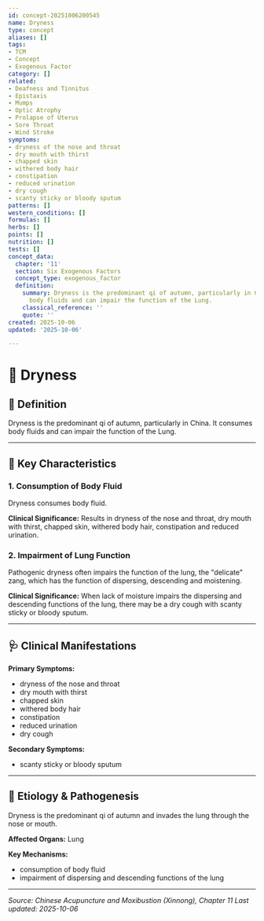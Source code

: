 ```yaml
---
id: concept-20251006200545
name: Dryness
type: concept
aliases: []
tags:
- TCM
- Concept
- Exogenous Factor
category: []
related:
- Deafness and Tinnitus
- Epistaxis
- Mumps
- Optic Atrophy
- Prolapse of Uterus
- Sore Throat
- Wind Stroke
symptoms:
- dryness of the nose and throat
- dry mouth with thirst
- chapped skin
- withered body hair
- constipation
- reduced urination
- dry cough
- scanty sticky or bloody sputum
patterns: []
western_conditions: []
formulas: []
herbs: []
points: []
nutrition: []
tests: []
concept_data:
  chapter: '11'
  section: Six Exogenous Factors
  concept_type: exogenous_factor
  definition:
    summary: Dryness is the predominant qi of autumn, particularly in China. It consumes
      body fluids and can impair the function of the Lung.
    classical_reference: ''
    quote: ''
created: 2025-10-06
updated: '2025-10-06'

---
```


# 🧬 Dryness

## 📖 Definition

Dryness is the predominant qi of autumn, particularly in China. It consumes body fluids and can impair the function of the Lung.

---

## 🔬 Key Characteristics

### 1. Consumption of Body Fluid

Dryness consumes body fluid.

**Clinical Significance:** Results in dryness of the nose and throat, dry mouth with thirst, chapped skin, withered body hair, constipation and reduced urination.

### 2. Impairment of Lung Function

Pathogenic dryness often impairs the function of the lung, the "delicate" zang, which has the function of dispersing, descending and moistening.

**Clinical Significance:** When lack of moisture impairs the dispersing and descending functions of the lung, there may be a dry cough with scanty sticky or bloody sputum.

---

## 🩺 Clinical Manifestations

**Primary Symptoms:**
- dryness of the nose and throat
- dry mouth with thirst
- chapped skin
- withered body hair
- constipation
- reduced urination
- dry cough

**Secondary Symptoms:**
- scanty sticky or bloody sputum

---

## 🧬 Etiology & Pathogenesis

Dryness is the predominant qi of autumn and invades the lung through the nose or mouth.

**Affected Organs:** Lung

**Key Mechanisms:**
- consumption of body fluid
- impairment of dispersing and descending functions of the lung

---


*Source: Chinese Acupuncture and Moxibustion (Xinnong), Chapter 11*
*Last updated: 2025-10-06*
